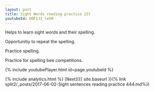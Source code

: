 ```yaml
---
layout: post
title: Sight Words reading practice 237
youtubeId: DNFIJ2_le5M
---
```

 
 
Helps to learn sight words and their spelling.

Opportunitiy to repeat the spelling. 

Practice spelling. 
 
Practice for spelling bee competitions. 
 
{% include youtubePlayer.html id=page.youtubeId %}
 
 
{% include analytics.html %} 
[Next]({{ site.baseurl }}{% link  split2/_posts/2017-06-02-Sight sentences reading practice 444.md%})
 
